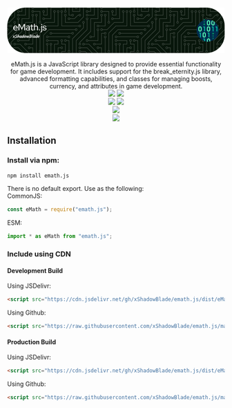 ![Header](./images/banner.png)

<div align="center">
eMath.js is a JavaScript library designed to provide essential functionality for game development. It includes support for the break_eternity.js library, advanced formatting capabilities, and classes for managing boosts, currency, and attributes in game development.
<br>
<a href="https://github.com/xShadowBlade/emath.js/commits/main" alt=""><img src="https://img.shields.io/github/last-commit/xShadowBlade/emath.js?label=last%20update&style=for-the-badge"></a>
<a href="https://github.com/xShadowBlade/emath.js/commits/main" alt=""><img src="https://img.shields.io/github/commit-activity/w/xShadowBlade/emath.js?label=updates&style=for-the-badge"></a>
<br>
<img src="https://img.shields.io/github/stars/xShadowBlade/emath.js?color=yellow&style=for-the-badge">
<a href="https://github.com/xShadowBlade/emath.js/issues" alt=""><img src="https://img.shields.io/github/issues/xShadowBlade/emath.js?style=for-the-badge"></a>
 <br><img src="https://img.shields.io/github/v/release/xShadowBlade/emath.js?color=green&style=for-the-badge">
<br><img src="https://img.shields.io/badge/Made%20by%3A-xShadowBlade%232720-blue?style=social&logo=discord">
</div>

## Installation

### Install via npm:

```bash
npm install emath.js
```

There is no default export. Use as the following:
<br> CommonJS:

```js
const eMath = require("emath.js");
```

ESM:

```js
import * as eMath from "emath.js";
```

### Include using CDN
#### Development Build
Using JSDelivr:

```html
<script src="https://cdn.jsdelivr.net/gh/xShadowBlade/emath.js/dist/eMath.bundle.js"></script>
```

Using Github:

```html
<script src="https://raw.githubusercontent.com/xShadowBlade/emath.js/main/dist/eMath.bundle.js"></script>
```

#### Production Build

Using JSDelivr:

```html
<script src="https://cdn.jsdelivr.net/gh/xShadowBlade/emath.js/dist/eMath.bundle.js"></script>
```

Using Github:

```html
<script src="https://raw.githubusercontent.com/xShadowBlade/emath.js/main/dist/eMath.bundle.js"></script>
```